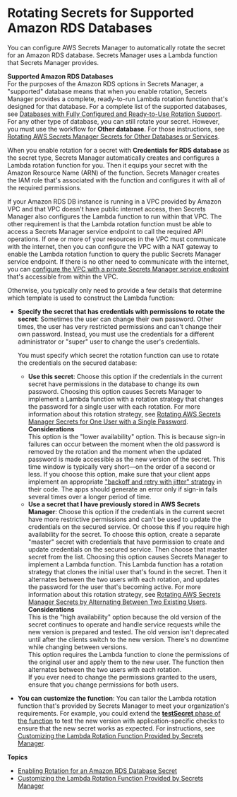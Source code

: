 # Rotating Secrets for Supported Amazon RDS Databases<a name="rotating-secrets-rds"></a>

You can configure AWS Secrets Manager to automatically rotate the secret for an Amazon RDS database\. Secrets Manager uses a Lambda function that Secrets Manager provides\.

**Supported Amazon RDS Databases**  
For the purposes of the Amazon RDS options in Secrets Manager, a "supported" database means that when you enable rotation, Secrets Manager provides a complete, ready\-to\-run Lambda rotation function that's designed for that database\. For a complete list of the supported databases, see [Databases with Fully Configured and Ready\-to\-Use Rotation Support](intro.md#full-rotation-support)\. For any other type of database, you can still rotate your secret\. However, you must use the workflow for **Other database**\. For those instructions, see [Rotating AWS Secrets Manager Secrets for Other Databases or Services](rotating-secrets-other.md)\.

When you enable rotation for a secret with **Credentials for RDS database** as the secret type, Secrets Manager automatically creates and configures a Lambda rotation function for you\. Then it equips your secret with the Amazon Resource Name \(ARN\) of the function\. Secrets Manager creates the IAM role that's associated with the function and configures it with all of the required permissions\. 

If your Amazon RDS DB instance is running in a VPC provided by Amazon VPC and that VPC doesn't have public internet access, then Secrets Manager also configures the Lambda function to run within that VPC\. The other requirement is that the Lambda rotation function must be able to access a Secrets Manager service endpoint to call the required API operations\. If one or more of your resources in the VPC must communicate with the internet, then you can configure the VPC with a NAT gateway to enable the Lambda rotation function to query the public Secrets Manager service endpoint\. If there is no other need to communicate with the internet, you can [configure the VPC with a private Secrets Manager service endpoint](rotation-network-rqmts.md) that's accessible from within the VPC\. 

Otherwise, you typically only need to provide a few details that determine which template is used to construct the Lambda function:
+ **Specify the secret that has credentials with permissions to rotate the secret**: Sometimes the user can change their own password\. Other times, the user has very restricted permissions and can't change their own password\. Instead, you must use the credentials for a different administrator or "super" user to change the user's credentials\. 

  You must specify which secret the rotation function can use to rotate the credentials on the secured database:
  + **Use this secret**: Choose this option if the credentials in the current secret have permissions in the database to change its own password\. Choosing this option causes Secrets Manager to implement a Lambda function with a rotation strategy that changes the password for a single user with each rotation\. For more information about this rotation strategy, see [Rotating AWS Secrets Manager Secrets for One User with a Single Password](rotating-secrets-one-user-one-password.md)\.
**Considerations**  
This option is the "lower availability" option\. This is because sign\-in failures can occur between the moment when the old password is removed by the rotation and the moment when the updated password is made accessible as the new version of the secret\. This time window is typically very short—on the order of a second or less\. If you choose this option, make sure that your client apps implement an appropriate ["backoff and retry with jitter" strategy](http://aws.amazon.com/blogs/architecture/exponential-backoff-and-jitter/) in their code\. The apps should generate an error only if sign\-in fails several times over a longer period of time\.
  + **Use a secret that I have previously stored in AWS Secrets Manager**: Choose this option if the credentials in the current secret have more restrictive permissions and can't be used to update the credentials on the secured service\. Or choose this if you require high availability for the secret\. To choose this option, create a separate "master" secret with credentials that have permission to create and update credentials on the secured service\. Then choose that master secret from the list\. Choosing this option causes Secrets Manager to implement a Lambda function\. This Lambda function has a rotation strategy that clones the initial user that's found in the secret\. Then it alternates between the two users with each rotation, and updates the password for the user that's becoming active\. For more information about this rotation strategy, see [Rotating AWS Secrets Manager Secrets by Alternating Between Two Existing Users](rotating-secrets-two-users.md)\.
**Considerations**  
This is the "high availability" option because the old version of the secret continues to operate and handle service requests while the new version is prepared and tested\. The old version isn't deprecated until after the clients switch to the new version\. There's no downtime while changing between versions\.  
This option requires the Lambda function to clone the permissions of the original user and apply them to the new user\. The function then alternates between the two users with each rotation\.  
If you ever need to change the permissions granted to the users, ensure that you change permissions for both users\.
+ **You can customize the function**: You can tailor the Lambda rotation function that's provided by Secrets Manager to meet your organization's requirements\. For example, you could extend the [**testSecret** phase of the function](rotating-secrets-lambda-function-overview.md#phase-verifysecret) to test the new version with application\-specific checks to ensure that the new secret works as expected\. For instructions, see [Customizing the Lambda Rotation Function Provided by Secrets Manager](rotating-secrets-customize-rds-lambda.md)\.

**Topics**
+ [Enabling Rotation for an Amazon RDS Database Secret](enable-rotation-rds.md)
+ [Customizing the Lambda Rotation Function Provided by Secrets Manager](rotating-secrets-customize-rds-lambda.md)